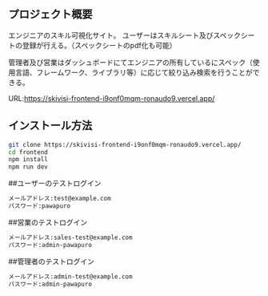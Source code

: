 ## プロジェクト概要
エンジニアのスキル可視化サイト。
ユーザーはスキルシート及びスペックシートの登録が行える。（スペックシートのpdf化も可能）

管理者及び営業はダッシュボードにてエンジニアの所有しているにスペック（使用言語、フレームワーク、ライブラリ等）に応じて絞り込み検索を行うことができる。

URL:https://skivisi-frontend-i9onf0mqm-ronaudo9.vercel.app/

## インストール方法

```bash
git clone https://skivisi-frontend-i9onf0mqm-ronaudo9.vercel.app/
cd frontend
npm install
npm run dev
```

##ユーザーのテストログイン

```bash
メールアドレス:test@example.com
パスワード:pawapuro
```

##営業のテストログイン

```bash
メールアドレス:sales-test@example.com
パスワード:admin-pawapuro
```

##管理者のテストログイン

```bash
メールアドレス:admin-test@example.com
パスワード:admin-pawapuro
```
